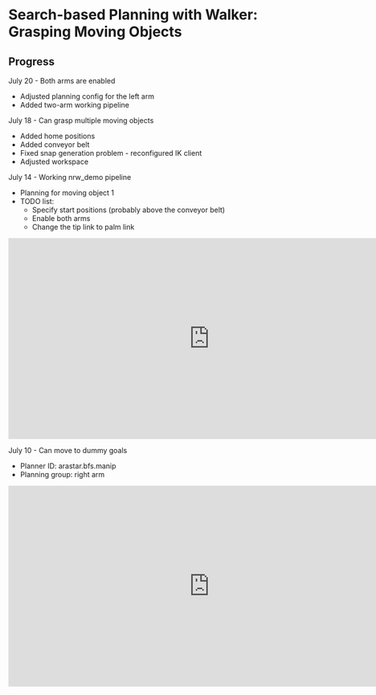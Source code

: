 # Search-based Planning with Walker: Grasping Moving Objects

## Progress

July 20 - Both arms are enabled

- Adjusted planning config for the left arm
- Added two-arm working pipeline

July 18 - Can grasp multiple moving objects

- Added home positions
- Added conveyor belt
- Fixed snap generation problem - reconfigured IK client
- Adjusted workspace

July 14 - Working nrw_demo pipeline

- Planning for moving object 1
- TODO list:
  - Specify start positions (probably above the conveyor belt)
  - Enable both arms
  - Change the tip link to palm link

<iframe width="800" height="400" src="https://www.youtube.com/embed/Az6JW-LLw4k" frameborder="0" allow="accelerometer; autoplay; encrypted-media; gyroscope; picture-in-picture" allowfullscreen></iframe>

July 10 - Can move to dummy goals

- Planner ID: arastar.bfs.manip
- Planning group: right arm

<iframe width="800" height="400" src="https://www.youtube.com/embed/l_glevhxHRM" frameborder="0" allow="accelerometer; autoplay; encrypted-media; gyroscope; picture-in-picture" allowfullscreen></iframe>
